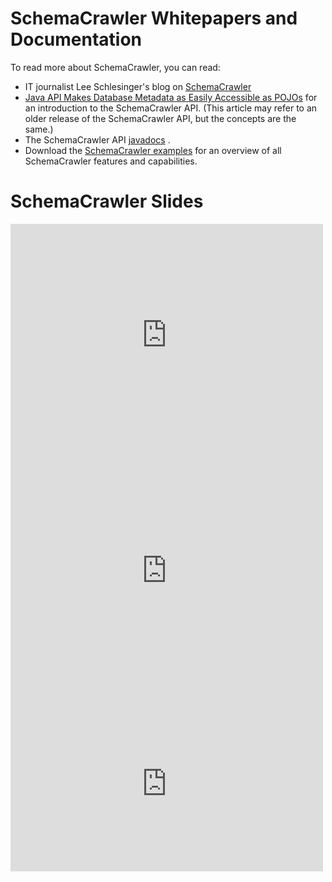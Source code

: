 # SchemaCrawler Whitepapers and Documentation
To read more about SchemaCrawler, you can read:

- IT journalist Lee Schlesinger's blog on
 [SchemaCrawler](http://www.schlesinger.us/?p=650)
- [Java API Makes Database Metadata as Easily Accessible as
 POJOs](http://www.devx.com/Java/Article/32443) for an introduction
 to the SchemaCrawler API. (This article may refer to an older
 release of the SchemaCrawler API, but the concepts are the same.)
- The SchemaCrawler API [javadocs](apidocs/index.html) .
- Download the [SchemaCrawler
 examples](https://sourceforge.net/projects/schemacrawler/files/SchemaCrawler%20Examples/)
 for an overview of all SchemaCrawler features and capabilities.

# SchemaCrawler Slides

<iframe src="http://www.slideshare.net/slideshow/embed_code/8267188" width="500" height="355" frameborder="0" marginwidth="0" marginheight="0" scrolling="no"></iframe>

<iframe src="http://prezi.com/embed/sljesacs5cwd/?bgcolor=ffffff&amp;lock_to_path=0&amp;autoplay=0&amp;autohide_ctrls=0&amp;features=undefined&amp;disabled_features=undefined" width="500" height="400" frameBorder="0"></iframe> 
 
<iframe src="http://player.vimeo.com/video/102187316" width="500" height="281" frameborder="0"></iframe> 
